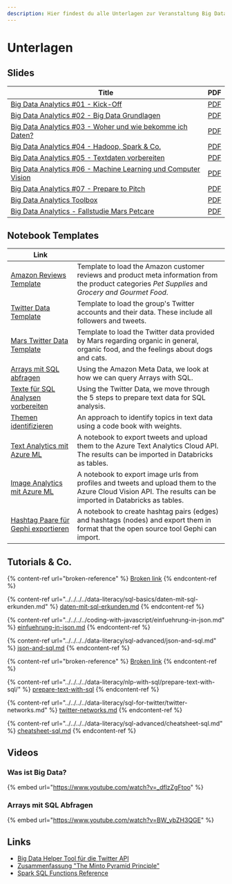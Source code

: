 ```yaml
---
description: Hier findest du alle Unterlagen zur Veranstaltung Big Data Analytics.
---
```


# Unterlagen

## Slides

| Title                                                                                                                                                        | PDF                                                                                                     |
| ------------------------------------------------------------------------------------------------------------------------------------------------------------ | ------------------------------------------------------------------------------------------------------- |
| [Big Data Analytics #01 - Kick-Off](https://docs.google.com/presentation/d/1J5dTR6U1kY\_TqLegwSkbV1LXIC6bdmy7p\_4CDFHbvQE/preview)                           | [PDF](https://docs.google.com/presentation/d/1J5dTR6U1kY\_TqLegwSkbV1LXIC6bdmy7p\_4CDFHbvQE/export/pdf) |
| [Big Data Analytics #02 - Big Data Grundlagen](https://docs.google.com/presentation/d/16IASPSzF1lomsqm84KOUZK7slZhU3VwfrHbO2tqIYUQ/preview)                  | [PDF](https://docs.google.com/presentation/d/16IASPSzF1lomsqm84KOUZK7slZhU3VwfrHbO2tqIYUQ/export/pdf)   |
| [Big Data Analytics #03 - Woher und wie bekomme ich Daten?](https://docs.google.com/presentation/d/17TjiVyD2kQc9PCYDjlrEjkVuWhLOLg5Czf-dJe9KvaE/preview)     | [PDF](https://docs.google.com/presentation/d/17TjiVyD2kQc9PCYDjlrEjkVuWhLOLg5Czf-dJe9KvaE/export/pdf)   |
| [Big Data Analytics #04 - Hadoop, Spark & Co.](https://docs.google.com/presentation/d/1ul2cIIwSN4Ldvzq6IcoBykNM4GrnjDnwm6lqTcrTGsw/preview)                  | [PDF](https://docs.google.com/presentation/d/1ul2cIIwSN4Ldvzq6IcoBykNM4GrnjDnwm6lqTcrTGsw/export/pdf)   |
| [Big Data Analytics #05 - Textdaten vorbereiten](https://docs.google.com/presentation/d/1hk8l1ZKjbw8c33nxeid7Vfmmxq4mbojB5apf9w5weKc/preview)                | [PDF](https://docs.google.com/presentation/d/1hk8l1ZKjbw8c33nxeid7Vfmmxq4mbojB5apf9w5weKc/export/pdf)   |
| [Big Data Analytics #06 - Machine Learning und Computer Vision](https://docs.google.com/presentation/d/1PrYXTRFI3cbxfMX4D1buc7mWY9Bv4ATQRSkughQv2Cg/preview) | [PDF](https://docs.google.com/presentation/d/1PrYXTRFI3cbxfMX4D1buc7mWY9Bv4ATQRSkughQv2Cg/export/pdf)   |
| [Big Data Analytics #07 - Prepare to Pitch](https://docs.google.com/presentation/d/1fF\_Qz0-onGjjOeugylG5sSNkxOtt2\_m6iMY4NkoDLXU/preview)                   | [PDF](https://docs.google.com/presentation/d/1fF\_Qz0-onGjjOeugylG5sSNkxOtt2\_m6iMY4NkoDLXU/export/pdf) |
| [Big Data Analytics Toolbox](https://docs.google.com/presentation/d/1tWGjIHCBmjw7Abaui3x19Uc0itI7UVO6KL0b-qtONak/preview)                                    | [PDF](https://docs.google.com/presentation/d/1tWGjIHCBmjw7Abaui3x19Uc0itI7UVO6KL0b-qtONak/export/pdf)   |
| [Big Data Analytics - Fallstudie Mars Petcare](https://docs.google.com/presentation/d/1Xez4NXpE9OIKeBrYhqy3AldQ0rZPlr-WloGenPcST7E/preview)                  | [PDF](https://docs.google.com/presentation/d/1Xez4NXpE9OIKeBrYhqy3AldQ0rZPlr-WloGenPcST7E/export/pdf)   |

## Notebook Templates

| Link                                                                                                                                                             |                                                                                                                                                              |
| ---------------------------------------------------------------------------------------------------------------------------------------------------------------- | ------------------------------------------------------------------------------------------------------------------------------------------------------------ |
| [Amazon Reviews Template](https://winf-hsos.github.io/databricks-notebooks/big-data-analytics/Amazon%20Reviews%20Template.html)                                  | Template to load the Amazon customer reviews  and product meta information from the product categories _Pet Supplies_ and _Grocery and Gourmet Food_.        |
| [Twitter Data Template](https://winf-hsos.github.io/databricks-notebooks/big-data-analytics/Twitter%20Data%20Template.html)                                      | Template to load the group's Twitter accounts and their data. These include all followers and tweets.                                                        |
| [Mars Twitter Data Template](https://winf-hsos.github.io/databricks-notebooks/big-data-analytics/Mars%20Twitter%20Data%20Template.html)                          | Template to load the Twitter data provided by Mars regarding organic in general, organic food, and the feelings about dogs and cats.                         |
| [Arrays mit SQL abfragen](https://winf-hsos.github.io/databricks-notebooks/big-data-analytics/Arrays%20mit%20SQL%20abfragen.html)                                | Using the Amazon Meta Data, we look at how we can query Arrays with SQL.                                                                                     |
| [Texte für SQL Analysen vorbereiten](https://winf-hsos.github.io/databricks-notebooks/big-data-analytics/Texte%20f%C3%BCr%20SQL%20Analysen%20vorbereiten.html)   | Using the Twitter Data, we move through the 5 steps to prepare text data for SQL analysis.                                                                   |
| [Themen identifizieren](https://winf-hsos.github.io/databricks-notebooks/big-data-analytics/Themen%20identifizieren.html)                                        | An approach to identify topics in text data using a code book with weights.                                                                                  |
| [Text Analytics mit Azure ML](https://winf-hsos.github.io/databricks-notebooks/big-data-analytics/Text%20Analytics%20mit%20Azure%20ML.html)                      | A notebook to export tweets and upload them to the Azure Text Analytics Cloud API. The results can be imported in Databricks as tables.                      |
| [Image Analytics mit Azure ML](https://winf-hsos.github.io/databricks-notebooks/big-data-analytics/Image%20Analytics%20mit%20Azure%20ML.html)                    | A notebook to export image urls from profiles and tweets and upload them to the Azure Cloud Vision API. The results can be imported in Databricks as tables. |
| [Hashtag Paare für Gephi exportieren](https://winf-hsos.github.io/databricks-notebooks/big-data-analytics/Hashtag%20Paare%20f%C3%BCr%20Gephi%20exportieren.html) | A notebook to create hashtag pairs (edges) and hashtags (nodes) and export them in format that the open source tool Gephi can import.                        |

## Tutorials & Co.

{% content-ref url="broken-reference" %}
[Broken link](broken-reference)
{% endcontent-ref %}

{% content-ref url="../../../../data-literacy/sql-basics/daten-mit-sql-erkunden.md" %}
[daten-mit-sql-erkunden.md](../../../../data-literacy/sql-basics/daten-mit-sql-erkunden.md)
{% endcontent-ref %}

{% content-ref url="../../../../coding-with-javascript/einfuehrung-in-json.md" %}
[einfuehrung-in-json.md](../../../../coding-with-javascript/einfuehrung-in-json.md)
{% endcontent-ref %}

{% content-ref url="../../../../data-literacy/sql-advanced/json-and-sql.md" %}
[json-and-sql.md](../../../../data-literacy/sql-advanced/json-and-sql.md)
{% endcontent-ref %}

{% content-ref url="broken-reference" %}
[Broken link](broken-reference)
{% endcontent-ref %}

{% content-ref url="../../../../data-literacy/nlp-with-sql/prepare-text-with-sql/" %}
[prepare-text-with-sql](../../../../data-literacy/nlp-with-sql/prepare-text-with-sql/)
{% endcontent-ref %}

{% content-ref url="../../../../data-literacy/sql-for-twitter/twitter-networks.md" %}
[twitter-networks.md](../../../../data-literacy/sql-for-twitter/twitter-networks.md)
{% endcontent-ref %}

{% content-ref url="../../../../data-literacy/sql-advanced/cheatsheet-sql.md" %}
[cheatsheet-sql.md](../../../../data-literacy/sql-advanced/cheatsheet-sql.md)
{% endcontent-ref %}

## Videos

### Was ist Big Data?

{% embed url="https://www.youtube.com/watch?v=_dflzZgFtoo" %}

### Arrays mit SQL Abfragen

{% embed url="https://www.youtube.com/watch?v=BW_ybZH3QGE" %}



## Links

* [Big Data Helper Tool für die Twitter API](https://big-data-analytics-helper.glitch.me/)
* [Zusammenfassung "The Minto Pyramid Principle"](https://www.dbai.tuwien.ac.at/staff/gatter/work/051104\_The\_Minto\_Pyramid\_Principle.pdf)
* [Spark SQL Functions Reference](https://docs.databricks.com/spark/latest/spark-sql/language-manual/functions.html)
